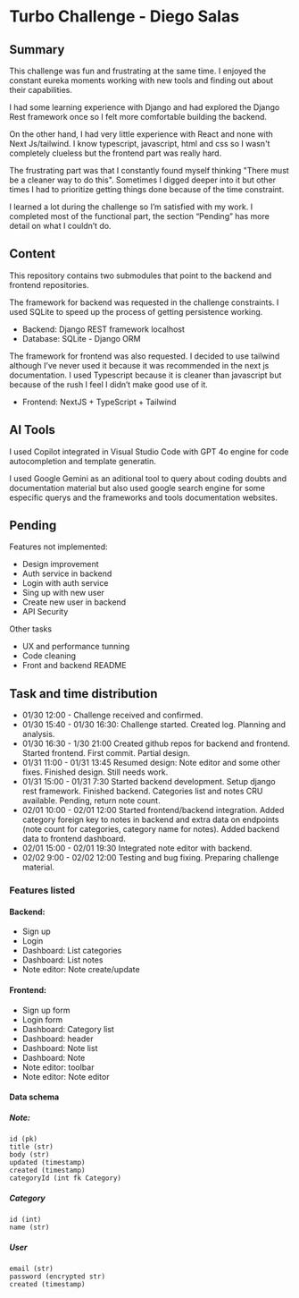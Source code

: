 # Turbo Challenge - Diego Salas

## Summary
This challenge was fun and frustrating at the same time. I enjoyed the constant eureka moments working with new tools and finding out about their capabilities. 

I had some learning experience with Django and had explored the Django Rest framework once so I felt more comfortable building the backend.

On the other hand, I had very little experience with React and none with Next Js/tailwind. I know typescript, javascript, html and css so I wasn't completely clueless but the frontend part was really hard.

The frustrating part was that I constantly found myself thinking "There must be a cleaner way to do this". Sometimes I digged deeper into it but other times I had to prioritize getting things done because of the time constraint.

I learned a lot during the challenge so I’m satisfied with my work. I completed most of the functional part, the section “Pending” has more detail on what I couldn’t do.


## Content
This repository contains two submodules that point to the backend and frontend repositories. 

The framework for backend was requested in the challenge constraints. I used SQLite to speed up the process of getting persistence working.

* Backend: Django REST framework localhost
* Database: SQLite - Django ORM

The framework for frontend was also requested. I decided to use tailwind although I’ve never used it because it was recommended in the next js documentation. I used Typescript because it is cleaner than javascript but because of the rush I feel I didn’t make good use of it.

* Frontend: NextJS + TypeScript + Tailwind

## AI Tools

I used Copilot integrated in Visual Studio Code with GPT 4o engine for code autocompletion and template generatin.

I used Google Gemini as an aditional tool to query about coding doubts and documentation material but also used google search engine for some especific querys and the frameworks and tools documentation websites.

## Pending

Features not implemented:

* Design improvement
* Auth service in backend
* Login with auth service
* Sing up with new user
* Create new user in backend
* API Security

Other tasks
* UX and performance tunning
* Code cleaning
* Front and backend README

## Task and time distribution

* 01/30 12:00 - Challenge received and confirmed.
* 01/30 15:40 - 01/30 16:30: Challenge started. Created log. Planning and analysis.
* 01/30 16:30 - 1/30 21:00 Created github repos for backend and frontend. Started frontend. First commit. Partial design.
* 01/31 11:00 - 01/31 13:45 Resumed design: Note editor and some other fixes. Finished design. Still needs work.
* 01/31 15:00 - 01/31 7:30 Started backend development. Setup django rest framework. Finished backend. Categories list and notes CRU available. Pending, return note count.
* 02/01 10:00 - 02/01 12:00 Started frontend/backend integration. Added category foreign key to notes in backend and extra data on endpoints (note count for categories, category name for notes). Added backend data to frontend dashboard.
* 02/01 15:00 - 02/01 19:30 Integrated note editor with backend. 
* 02/02 9:00 - 02/02 12:00 Testing and bug fixing. Preparing challenge material.

### Features listed

#### Backend: 
* Sign up
* Login
* Dashboard: List categories
* Dashboard: List notes
* Note editor: Note create/update


#### Frontend:
* Sign up form  
* Login form 
* Dashboard: Category list 
* Dashboard: header 
* Dashboard: Note list 
* Dashboard: Note
* Note editor: toolbar 
* Note editor: Note editor 

#### Data schema

##### Note:
	id (pk)
	title (str)
	body (str)
	updated (timestamp)
	created (timestamp)
	categoryId (int fk Category)

##### Category
	id (int)
	name (str)

##### User
    email (str)
    password (encrypted str)
	created (timestamp)
